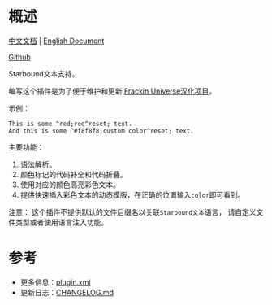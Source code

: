 # 概述

[中文文档](README.md) | [English Document](README_en.md)

[Github](https://github.com/DragonKnightOfBreeze/Starbound-Text)

Starbound文本支持。

编写这个插件是为了便于维护和更新
[Frackin Universe汉化项目](https://github.com/ProjectSky/FrackinUniverse-sChinese-Project)。

示例：

```
This is some ^red;red^reset; text.
And this is some ^#f8f8f8;custom color^reset; text.
```
 
主要功能：

1. 语法解析。
2. 颜色标记的代码补全和代码折叠。
3. 使用对应的颜色高亮彩色文本。
4. 提供快速插入彩色文本的动态模版，在正确的位置输入`color`即可看到。

注意：
这个插件不提供默认的文件后缀名以关联`Starbound文本`语言，
请自定义文件类型或者使用语言注入功能。

# 参考

* 更多信息：[plugin.xml](src/main/resources/META-INF/plugin.xml)
* 更新日志：[CHANGELOG.md](CHANGELOG.md)
